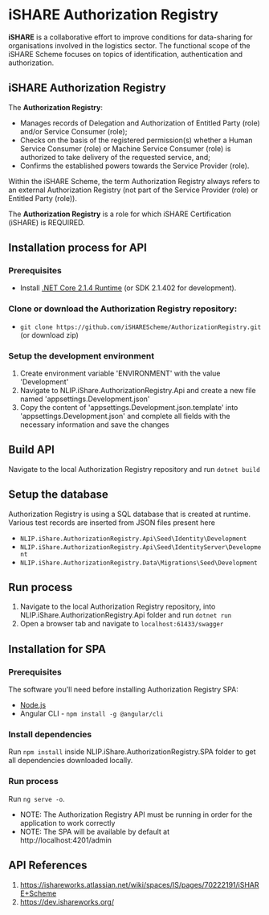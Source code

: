 # iSHARE Authorization Registry

**iSHARE** is a collaborative effort to improve conditions for data-sharing for organisations involved in the logistics sector. The functional scope of the iSHARE Scheme focuses on topics of identification, authentication and authorization.

## iSHARE Authorization Registry

The **Authorization Registry**:

- Manages records of Delegation and Authorization of Entitled Party (role) and/or Service Consumer (role);
- Checks on the basis of the registered permission(s) whether a Human Service Consumer (role) or Machine Service Consumer (role) is authorized to take delivery of the requested service, and;
- Confirms the established powers towards the Service Provider (role).

Within the iSHARE Scheme, the term Authorization Registry always refers to an external Authorization Registry (not part of the Service Provider (role) or Entitled Party (role)).

The **Authorization Registry** is a role for which iSHARE Certification (iSHARE) is REQUIRED.

## Installation process for API

### Prerequisites

- Install [.NET Core 2.1.4 Runtime](https://www.microsoft.com/net/download/dotnet-core/2.1) (or SDK 2.1.402 for development).

### Clone or download the Authorization Registry repository:

- `git clone https://github.com/iSHAREScheme/AuthorizationRegistry.git` (or download zip)

### Setup the development environment

1. Create environment variable 'ENVIRONMENT' with the value 'Development'
2. Navigate to NLIP.iShare.AuthorizationRegistry.Api and create a new file named 'appsettings.Development.json'
3. Copy the content of 'appsettings.Development.json.template' into 'appsettings.Development.json' and complete all fields with the necessary information and save the changes

## Build API

Navigate to the local Authorization Registry repository and run `dotnet build`

## Setup the database

Authorization Registry is using a SQL database that is created at runtime.
Various test records are inserted from JSON files present here

- `NLIP.iShare.AuthorizationRegistry.Api\Seed\Identity\Development`
- `NLIP.iShare.AuthorizationRegistry.Api\Seed\IdentityServer\Development`
- `NLIP.iShare.AuthorizationRegistry.Data\Migrations\Seed\Development`

## Run process

1. Navigate to the local Authorization Registry repository, into NLIP.iShare.AuthorizationRegistry.Api folder and run `dotnet run`
2. Open a browser tab and navigate to `localhost:61433/swagger`

## Installation for SPA

### Prerequisites

The software you'll need before installing Authorization Registry SPA:

- [Node.js](https://nodejs.org/en/)
- Angular CLI - `npm install -g @angular/cli`

### Install dependencies

Run `npm install` inside NLIP.iShare.AuthorizationRegistry.SPA folder to get all dependencies downloaded locally.

### Run process

Run `ng serve -o`.

- NOTE: The Authorization Registry API must be running in order for the application to work correctly
- NOTE: The SPA will be available by default at http://localhost:4201/admin

## API References

1. https://ishareworks.atlassian.net/wiki/spaces/IS/pages/70222191/iSHARE+Scheme
2. https://dev.ishareworks.org/

